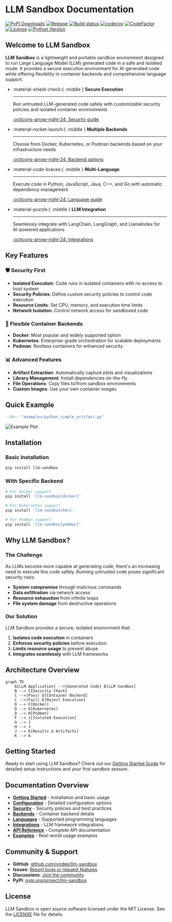 # LLM Sandbox Documentation

[![PyPI Downloads](https://static.pepy.tech/badge/llm-sandbox)](https://pypi.org/project/llm-sandbox/)
[![Release](https://img.shields.io/github/v/release/vndee/llm-sandbox)](https://img.shields.io/github/v/release/vndee/llm-sandbox)
[![Build status](https://img.shields.io/github/actions/workflow/status/vndee/llm-sandbox/main.yml?branch=main)](https://github.com/vndee/llm-sandbox/actions/workflows/main.yml?query=branch%3Amain)
[![codecov](https://codecov.io/gh/vndee/llm-sandbox/branch/main/graph/badge.svg)](https://codecov.io/gh/vndee/llm-sandbox)
[![CodeFactor](https://www.codefactor.io/repository/github/vndee/llm-sandbox/badge)](https://www.codefactor.io/repository/github/vndee/llm-sandbox)
[![License](https://img.shields.io/github/license/vndee/llm-sandbox)](https://img.shields.io/github/license/vndee/llm-sandbox)
[![Python Version](https://img.shields.io/pypi/pyversions/llm-sandbox)](https://pypi.org/project/llm-sandbox/)

## Welcome to LLM Sandbox

**LLM Sandbox** is a lightweight and portable sandbox environment designed to run Large Language Model (LLM) generated code in a safe and isolated mode. It provides a secure execution environment for AI-generated code while offering flexibility in container backends and comprehensive language support.

<div class="grid cards" markdown>

-   :material-shield-check:{ .middle } **Secure Execution**

    ---

    Run untrusted LLM-generated code safely with customizable security policies and isolated container environments

    [:octicons-arrow-right-24: Security guide](security.md)

-   :material-rocket-launch:{ .middle } **Multiple Backends**

    ---

    Choose from Docker, Kubernetes, or Podman backends based on your infrastructure needs

    [:octicons-arrow-right-24: Backend options](backends.md)

-   :material-code-braces:{ .middle } **Multi-Language**

    ---

    Execute code in Python, JavaScript, Java, C++, and Go with automatic dependency management

    [:octicons-arrow-right-24: Language guide](languages.md)

-   :material-puzzle:{ .middle } **LLM Integration**

    ---

    Seamlessly integrate with LangChain, LangGraph, and LlamaIndex for AI-powered applications

    [:octicons-arrow-right-24: Integrations](integrations.md)

</div>

## Key Features

### 🛡️ Security First
- **Isolated Execution**: Code runs in isolated containers with no access to host system
- **Security Policies**: Define custom security policies to control code execution
- **Resource Limits**: Set CPU, memory, and execution time limits
- **Network Isolation**: Control network access for sandboxed code

### 🚀 Flexible Container Backends
- **Docker**: Most popular and widely supported option
- **Kubernetes**: Enterprise-grade orchestration for scalable deployments
- **Podman**: Rootless containers for enhanced security

### 📊 Advanced Features
- **Artifact Extraction**: Automatically capture plots and visualizations
- **Library Management**: Install dependencies on-the-fly
- **File Operations**: Copy files to/from sandbox environments
- **Custom Images**: Use your own container images

## Quick Example

```python
--8<-- "examples/python_simple_artifact.py"
```

![Example Plot](assets/example.png)

## Installation

### Basic Installation
```bash
pip install llm-sandbox
```

### With Specific Backend
```bash
# For Docker support
pip install 'llm-sandbox[docker]'

# For Kubernetes support
pip install 'llm-sandbox[k8s]'

# For Podman support
pip install 'llm-sandbox[podman]'
```

## Why LLM Sandbox?

### The Challenge
As LLMs become more capable at generating code, there's an increasing need to execute this code safely. Running untrusted code poses significant security risks:

- **System compromise** through malicious commands
- **Data exfiltration** via network access
- **Resource exhaustion** from infinite loops
- **File system damage** from destructive operations

### Our Solution
LLM Sandbox provides a secure, isolated environment that:

1. **Isolates code execution** in containers
2. **Enforces security policies** before execution
3. **Limits resource usage** to prevent abuse
4. **Integrates seamlessly** with LLM frameworks

## Architecture Overview

```mermaid
graph TD
    A[LLM Application] -->|Generated Code| B[LLM Sandbox]
    B --> C{Security Check}
    C -->|Pass| D[Container Backend]
    C -->|Fail| E[Reject Execution]
    D --> F[Docker]
    D --> G[Kubernetes]
    D --> H[Podman]
    F --> J[Isolated Execution]
    G --> J
    H --> J
    J --> K[Results & Artifacts]
    K --> A
```

## Getting Started

Ready to start using LLM Sandbox? Check out our [Getting Started Guide](getting-started.md) for detailed setup instructions and your first sandbox session.

## Documentation Overview

- **[Getting Started](getting-started.md)** - Installation and basic usage
- **[Configuration](configuration.md)** - Detailed configuration options
- **[Security](security.md)** - Security policies and best practices
- **[Backends](backends.md)** - Container backend details
- **[Languages](languages.md)** - Supported programming languages
- **[Integrations](integrations.md)** - LLM framework integrations
- **[API Reference](api-reference.md)** - Complete API documentation
- **[Examples](examples.md)** - Real-world usage examples

## Community & Support

- **GitHub**: [github.com/vndee/llm-sandbox](https://github.com/vndee/llm-sandbox)
- **Issues**: [Report bugs or request features](https://github.com/vndee/llm-sandbox/issues)
- **Discussions**: [Join the community](https://github.com/vndee/llm-sandbox/discussions)
- **PyPI**: [pypi.org/project/llm-sandbox](https://pypi.org/project/llm-sandbox/)

## License

LLM Sandbox is open source software licensed under the MIT License. See the [LICENSE](https://github.com/vndee/llm-sandbox/blob/main/LICENSE) file for details.
